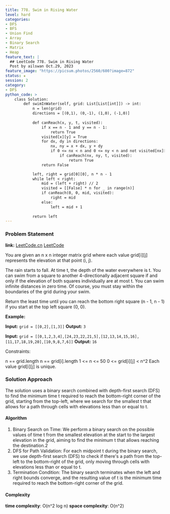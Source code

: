 ```yaml
---
title: 778. Swim in Rising Water
level: hard
categories:
- DFS
- BFS
- Union Find
- Array
- Binary Search
- Matrix
- Heap
feature_text: |
  ## LeetCode 778. Swim in Rising Water
  Post by ailswan Oct.29, 2023
feature_image: "https://picsum.photos/2560/600?image=872"
status: ★
session: 2
category:
- DFS
python_code: >
    class Solution:
        def swimInWater(self, grid: List[List[int]]) -> int:
            n = len(grid)
            directions = [(0,1), (0,-1), (1,0), (-1,0)]
            
            def canReach(x, y, t, visited):
                if x == n - 1 and y == n - 1:
                    return True
                visited[x][y] = True
                for dx, dy in directions:
                    nx, ny = x + dx, y + dy
                    if 0 <= nx < n and 0 <= ny < n and not visited[nx][ny] and grid[nx][ny] <= t:
                        if canReach(nx, ny, t, visited):
                            return True
                return False

            left, right = grid[0][0], n * n - 1
            while left < right:
                mid = (left + right) // 2
                visited = [[False] * n for _ in range(n)]
                if canReach(0, 0, mid, visited):
                    right = mid
                else:
                    left = mid + 1
            
            return left
---
```


### Problem Statement
**link:**
[LeetCode.cn](https://leetcode.cn/problems/swim-in-rising-water/)
[LeetCode](https://leetcode.com/problems/swim-in-rising-water/)
 
You are given an n x n integer matrix grid where each value grid[i][j] represents the elevation at that point (i, j).

The rain starts to fall. At time t, the depth of the water everywhere is t. You can swim from a square to another 4-directionally adjacent square if and only if the elevation of both squares individually are at most t. You can swim infinite distances in zero time. Of course, you must stay within the boundaries of the grid during your swim.

Return the least time until you can reach the bottom right square (n - 1, n - 1) if you start at the top left square (0, 0).

**Example:**

**Input:** `grid = [[0,2],[1,3]]`
**Output:** `3`
 
**Input:** `grid = [[0,1,2,3,4],[24,23,22,21,5],[12,13,14,15,16],[11,17,18,19,20],[10,9,8,7,6]]`
**Output:** `16`

 Constraints:

n == grid.length
n == grid[i].length
1 <= n <= 50
0 <= grid[i][j] < n^2
Each value grid[i][j] is unique.
  
### Solution Approach
The solution uses a binary search combined with depth-first search (DFS) to find the minimum time t required to reach the bottom-right corner of the grid, starting from the top-left, where we search for the smallest t that allows for a path through cells with elevations less than or equal to t.

#### Algorithm
1. Binary Search on Time: We perform a binary search on the possible values of time t from the smallest elevation at the start to the largest elevation in the grid, aiming to find the minimum t that allows reaching the destination.2
2. DFS for Path Validation: For each midpoint t during the binary search, we use depth-first search (DFS) to check if there's a path from the top-left to the bottom-right of the grid, only moving through cells with elevations less than or equal to t.
3. Termination Condition: The binary search terminates when the left and right bounds converge, and the resulting value of t is the minimum time required to reach the bottom-right corner of the grid. 

#### Complexity
 **time complexity**: O(n^2 log n)
 **space complexity**: O(n^2)